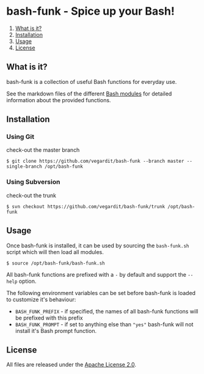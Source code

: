 # bash-funk - Spice up your Bash!

1. [What is it?](#what-is-it)
1. [Installation](#install)
1. [Usage](#usage)
1. [License](#license)


## <a name="what-is-it"></a>What is it?

bash-funk is a collection of useful Bash functions for everyday use.

See the markdown files of the different [Bash modules](https://github.com/vegardit/bash-funk/tree/master/modules) for detailed information about the provided functions.


## <a name="install"></a>Installation

###  Using Git

check-out the master branch
```
$ git clone https://github.com/vegardit/bash-funk --branch master --single-branch /opt/bash-funk
```


###  Using Subversion

check-out the trunk
```
$ svn checkout https://github.com/vegardit/bash-funk/trunk /opt/bash-funk
```


## <a name="usage"></a>Usage

Once bash-funk is installed, it can be used by sourcing the `bash-funk.sh` script which will then load all modules.

```
$ source /opt/bash-funk/bash-funk.sh
```

All bash-funk functions are prefixed with a `-` by default and support the `--help` option.

The following environment variables can be set before bash-funk is loaded to customize it's behaviour:

- `BASH_FUNK_PREFIX` - if specified, the names of all bash-funk functions will be prefixed with this prefix
- `BASH_FUNK_PROMPT` - if set to anything else than `"yes"` bash-funk will not install it's Bash prompt function.


## <a name="license"></a>License

All files are released under the [Apache License 2.0](https://github.com/vegardit/bash-funk/blob/master/LICENSE.txt).
